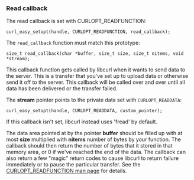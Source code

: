 ### Read callback

The read callback is set with CURLOPT_READFUNCTION:

    curl_easy_setopt(handle, CURLOPT_READFUNCTION, read_callback);

The `read_callback` function must match this prototype:

    size_t read_callback(char *buffer, size_t size, size_t nitems, void *stream);

This callback function gets called by libcurl when it wants to send data to
the server. This is a transfer that you've set up to upload data or otherwise
send it off to the server. This callback will be called over and over until
all data has been delivered or the transfer failed.

The **stream** pointer points to the private data set with `CURLOPT_READDATA`:

    curl_easy_setopt(handle, CURLOPT_READDATA, custom_pointer);

If this callback isn't set, libcurl instead uses 'fread' by default.

The data area pointed at by the pointer **buffer** should be filled up with at
most **size** multiplied with **nitems** number of bytes by your function. The
callback should then return the number of bytes that it stored in that memory
area, or 0 if we've reached the end of the data. The callback can also return
a few "magic" return codes to cause libcurl to return failure immediately or
to pause the particular transfer. See the [CURLOPT_READFUNCTION man
page](http://curl.haxx.se/libcurl/c/CURLOPT_READFUNCTION.html) for details.

